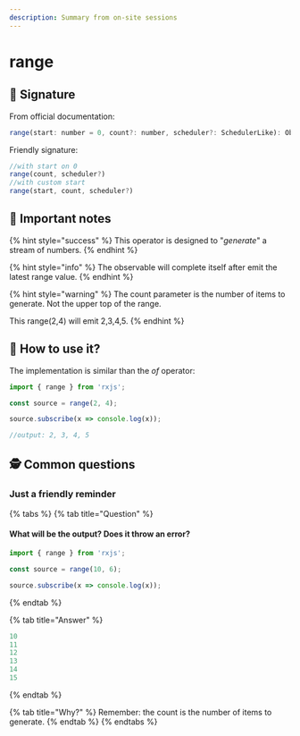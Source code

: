 ```yaml
---
description: Summary from on-site sessions
---
```


# range

## 🔑 Signature

From official documentation:

```javascript
range(start: number = 0, count?: number, scheduler?: SchedulerLike): Observable<number>
```

Friendly signature:

```javascript
//with start on 0
range(count, scheduler?)
//with custom start
range(start, count, scheduler?)
```

## 📖 Important notes

{% hint style="success" %}
This operator is designed to "_generate_" a stream of numbers.
{% endhint %}

{% hint style="info" %}
The observable will complete itself after emit the latest range value.
{% endhint %}

{% hint style="warning" %}
The count parameter is the number of items to generate. Not the upper top of the range.

This range\(2,4\) will emit 2,3,4,5.
{% endhint %}

## 🤔 How to use it?

The implementation is similar than the _of_ operator:

```javascript
import { range } from 'rxjs'; 

const source = range(2, 4);

source.subscribe(x => console.log(x));

//output: 2, 3, 4, 5
```

## 🕵 Common questions

### Just a friendly reminder

{% tabs %}
{% tab title="Question" %}
#### What will be the output? Does it throw an error?

```javascript
import { range } from 'rxjs'; 

const source = range(10, 6);

source.subscribe(x => console.log(x));
```
{% endtab %}

{% tab title="Answer" %}
```javascript
10
11
12
13
14
15
```
{% endtab %}

{% tab title="Why?" %}
Remember: the count is the number of items to generate.
{% endtab %}
{% endtabs %}



